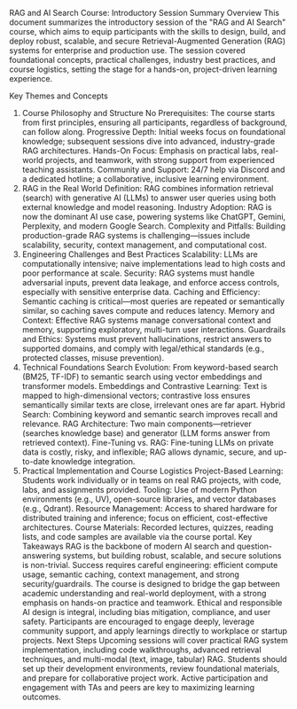 RAG and AI Search Course: Introductory Session Summary
Overview
This document summarizes the introductory session of the "RAG and AI Search" course, which aims to equip participants with the skills to design, build, and deploy robust, scalable, and secure Retrieval-Augmented Generation (RAG) systems for enterprise and production use. The session covered foundational concepts, practical challenges, industry best practices, and course logistics, setting the stage for a hands-on, project-driven learning experience.

Key Themes and Concepts
1. Course Philosophy and Structure
No Prerequisites: The course starts from first principles, ensuring all participants, regardless of background, can follow along.
Progressive Depth: Initial weeks focus on foundational knowledge; subsequent sessions dive into advanced, industry-grade RAG architectures.
Hands-On Focus: Emphasis on practical labs, real-world projects, and teamwork, with strong support from experienced teaching assistants.
Community and Support: 24/7 help via Discord and a dedicated hotline; a collaborative, inclusive learning environment.
2. RAG in the Real World
Definition: RAG combines information retrieval (search) with generative AI (LLMs) to answer user queries using both external knowledge and model reasoning.
Industry Adoption: RAG is now the dominant AI use case, powering systems like ChatGPT, Gemini, Perplexity, and modern Google Search.
Complexity and Pitfalls: Building production-grade RAG systems is challenging—issues include scalability, security, context management, and computational cost.
3. Engineering Challenges and Best Practices
Scalability: LLMs are computationally intensive; naive implementations lead to high costs and poor performance at scale.
Security: RAG systems must handle adversarial inputs, prevent data leakage, and enforce access controls, especially with sensitive enterprise data.
Caching and Efficiency: Semantic caching is critical—most queries are repeated or semantically similar, so caching saves compute and reduces latency.
Memory and Context: Effective RAG systems manage conversational context and memory, supporting exploratory, multi-turn user interactions.
Guardrails and Ethics: Systems must prevent hallucinations, restrict answers to supported domains, and comply with legal/ethical standards (e.g., protected classes, misuse prevention).
4. Technical Foundations
Search Evolution: From keyword-based search (BM25, TF-IDF) to semantic search using vector embeddings and transformer models.
Embeddings and Contrastive Learning: Text is mapped to high-dimensional vectors; contrastive loss ensures semantically similar texts are close, irrelevant ones are far apart.
Hybrid Search: Combining keyword and semantic search improves recall and relevance.
RAG Architecture: Two main components—retriever (searches knowledge base) and generator (LLM forms answer from retrieved context).
Fine-Tuning vs. RAG: Fine-tuning LLMs on private data is costly, risky, and inflexible; RAG allows dynamic, secure, and up-to-date knowledge integration.
5. Practical Implementation and Course Logistics
Project-Based Learning: Students work individually or in teams on real RAG projects, with code, labs, and assignments provided.
Tooling: Use of modern Python environments (e.g., UV), open-source libraries, and vector databases (e.g., Qdrant).
Resource Management: Access to shared hardware for distributed training and inference; focus on efficient, cost-effective architectures.
Course Materials: Recorded lectures, quizzes, reading lists, and code samples are available via the course portal.
Key Takeaways
RAG is the backbone of modern AI search and question-answering systems, but building robust, scalable, and secure solutions is non-trivial.
Success requires careful engineering: efficient compute usage, semantic caching, context management, and strong security/guardrails.
The course is designed to bridge the gap between academic understanding and real-world deployment, with a strong emphasis on hands-on practice and teamwork.
Ethical and responsible AI design is integral, including bias mitigation, compliance, and user safety.
Participants are encouraged to engage deeply, leverage community support, and apply learnings directly to workplace or startup projects.
Next Steps
Upcoming sessions will cover practical RAG system implementation, including code walkthroughs, advanced retrieval techniques, and multi-modal (text, image, tabular) RAG.
Students should set up their development environments, review foundational materials, and prepare for collaborative project work.
Active participation and engagement with TAs and peers are key to maximizing learning outcomes.
